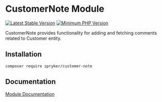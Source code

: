 # CustomerNote Module
[![Latest Stable Version](https://poser.pugx.org/spryker/customer-note/v/stable.svg)](https://packagist.org/packages/spryker/customer-note)
[![Minimum PHP Version](https://img.shields.io/badge/php-%3E%3D%207.4-8892BF.svg)](https://php.net/)

CustomerNote provides functionality for adding and fetching comments related to Customer entity.

## Installation

```
composer require spryker/customer-note
```

## Documentation

[Module Documentation](https://academy.spryker.com/developing_with_spryker/module_guide/modules.html)
